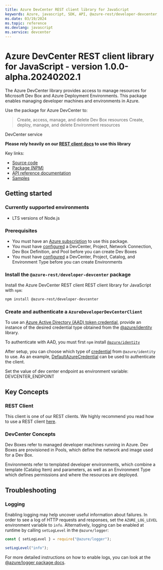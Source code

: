 ```yaml
---
title: Azure DevCenter REST client library for JavaScript
keywords: Azure, javascript, SDK, API, @azure-rest/developer-devcenter, devcenter
ms.date: 03/19/2024
ms.topic: reference
ms.devlang: javascript
ms.service: devcenter
---
```

# Azure DevCenter REST client library for JavaScript - version 1.0.0-alpha.20240202.1 



The Azure DevCenter library provides access to manage resources for Microsoft Dev Box and Azure Deployment Environments. This package enables managing developer machines and environments in Azure.

Use the package for Azure DevCenter to:
> Create, access, manage, and delete Dev Box resources
> Create, deploy, manage, and delete Environment resources

DevCenter service

**Please rely heavily on our [REST client docs](https://github.com/Azure/azure-sdk-for-js/blob/main/documentation/rest-clients.md) to use this library**

Key links:

- [Source code](https://github.com/Azure/azure-sdk-for-js/tree/main/sdk/devcenter/developer-devcenter-rest)
- [Package (NPM)](https://www.npmjs.com/package/@azure-rest/developer-devcenter)
- [API reference documentation](/javascript/api/@azure-rest/developer-devcenter?view=azure-node-preview)
- [Samples](https://github.com/Azure/azure-sdk-for-js/tree/main/sdk/devcenter/developer-devcenter-rest/samples)

## Getting started

### Currently supported environments

- LTS versions of Node.js

### Prerequisites

- You must have an [Azure subscription](https://azure.microsoft.com/free/) to use this package.
- You must have [configured](https://learn.microsoft.com/azure/dev-box/quickstart-configure-dev-box-service) a DevCenter, Project, Network Connection, Dev Box Definition, and Pool before you can create Dev Boxes 
- You must have [configured](https://learn.microsoft.com/azure/deployment-environments/) a DevCenter, Project, Catalog, and Environment Type before you can create Environments
 
### Install the `@azure-rest/developer-devcenter` package

Install the Azure DevCenter REST client REST client library for JavaScript with `npm`:

```bash
npm install @azure-rest/developer-devcenter
```

### Create and authenticate a `AzureDeveloperDevCenterClient`

To use an [Azure Active Directory (AAD) token credential](https://github.com/Azure/azure-sdk-for-js/blob/main/sdk/identity/identity/samples/AzureIdentityExamples.md#authenticating-with-a-pre-fetched-access-token),
provide an instance of the desired credential type obtained from the
[@azure/identity](https://github.com/Azure/azure-sdk-for-js/tree/main/sdk/identity/identity#credentials) library.

To authenticate with AAD, you must first `npm` install [`@azure/identity`](https://www.npmjs.com/package/@azure/identity) 

After setup, you can choose which type of [credential](https://github.com/Azure/azure-sdk-for-js/tree/main/sdk/identity/identity#credentials) from `@azure/identity` to use.
As an example, [DefaultAzureCredential](https://github.com/Azure/azure-sdk-for-js/tree/main/sdk/identity/identity#defaultazurecredential)
can be used to authenticate the client.

Set the value of dev center endpoint as environment variable:
DEVCENTER_ENDPOINT

## Key Concepts

### REST Client

This client is one of our REST clients. We highly recommend you read how to use a REST client [here](https://github.com/Azure/azure-sdk-for-js/blob/main/documentation/rest-clients.md).

### DevCenter Concepts
Dev Boxes refer to managed developer machines running in Azure. Dev Boxes are provisioned in Pools, which define the network and image used for a Dev Box.

Environments refer to templated developer environments, which combine a template (Catalog Item) and parameters, as well as an Environment Type which defines permissions and where the resources are deployed.

## Troubleshooting

### Logging

Enabling logging may help uncover useful information about failures. In order to see a log of HTTP requests and responses, set the `AZURE_LOG_LEVEL` environment variable to `info`. Alternatively, logging can be enabled at runtime by calling `setLogLevel` in the `@azure/logger`:

```javascript
const { setLogLevel } = require("@azure/logger");

setLogLevel("info");
```

For more detailed instructions on how to enable logs, you can look at the [@azure/logger package docs](https://github.com/Azure/azure-sdk-for-js/tree/main/sdk/core/logger).

